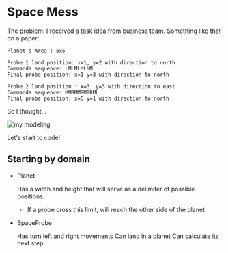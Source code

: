 # Space Mess

The problem:
I received a task idea from business team. Something like that on a paper:

```
Planet's Area : 5x5

Probe 1 land position: x=1, y=2 with direction to north
Commands sequence: LMLMLMLMM
Final probe position: x=1 y=3 with direction to north

Probe 2 land position : x=3, y=3 with direction to east
Commands sequence: MMRMMRMRRML
Final probe position: x=5 y=1 with direction to north
```

So I thought...

![my modeling](https://i.imgur.com/vrNUELR.png)

Let's start to code!

## Starting by domain

+ Planet

  Has a width and height that will serve as a delimiter of possible positions.
  * If a probe cross this limit, will reach the other side of the planet

+ SpaceProbe
  
  Has turn left and right movements
  Can land in a planet
  Can calculate its next step